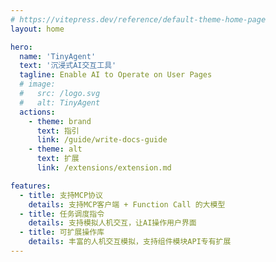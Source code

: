 ```yaml
---
# https://vitepress.dev/reference/default-theme-home-page
layout: home

hero:
  name: 'TinyAgent'
  text: '沉浸式AI交互工具'
  tagline: Enable AI to Operate on User Pages
  # image:
  #   src: /logo.svg
  #   alt: TinyAgent
  actions:
    - theme: brand
      text: 指引
      link: /guide/write-docs-guide
    - theme: alt
      text: 扩展
      link: /extensions/extension.md

features:
  - title: 支持MCP协议
    details: 支持MCP客户端 + Function Call 的大模型
  - title: 任务调度指令
    details: 支持模拟人机交互，让AI操作用户界面
  - title: 可扩展操作库
    details: 丰富的人机交互模拟，支持组件模块API专有扩展
---
```

